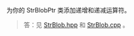 为你的 StrBlobPtr 类添加递增和递减运算符。

> 答：见 [StrBlob.hpp](../../lib/StrBlob.hpp) 和 [StrBlob.cpp](../../lib/StrBlob.cpp) 。
